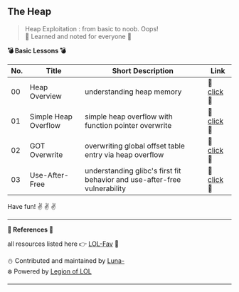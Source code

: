
## The Heap
> Heap Exploitation : from basic to noob. Oops!   
:syringe: Learned and noted for everyone :syringe:


**:bomb: Basic Lessons :bomb:**

| No. |Title| Short Description | Link |
|--|--|--|--|
| 00 | Heap Overview | understanding heap memory | :paperclip: [click ](https://github.com/LunaM00n/LOL-Sec-Collection/blob/master/Notes/the-heap/notes/0x00_understanding_heap_memory.md) :paperclip:|
| 01 | Simple Heap Overflow | simple heap overflow with function pointer overwrite | :paperclip: [click ](https://github.com/LunaM00n/LOL-Sec-Collection/blob/master/Notes/the-heap/notes/0x01_simple_heap_overflow.md) :paperclip:|
| 02 | GOT Overwrite | overwriting global offset table entry via heap overflow| :paperclip: [click ](https://github.com/LunaM00n/LOL-Sec-Collection/blob/master/Notes/the-heap/notes/0x02_GOT_overwrite.md) :paperclip:|
| 03 | Use-After-Free | understanding glibc's first fit behavior and use-after-free vulnerability  | :paperclip: [click ](https://github.com/LunaM00n/LOL-Sec-Collection/blob/master/Notes/the-heap/notes/0x03_use_after_free.md) :paperclip:|


Have fun! :v: :v: :v:

---
**:muscle: References :muscle:**  

all resources listed here :point_right: [LOL-Fav](http://location-href.com/lol-fav/)  :page_facing_up:

:snowman: Contributed and maintained by [Luna-](https://twitter.com/art0flunam00n)  
:snowflake: Powered by [Legion of LOL](http://location-href.com)

---
